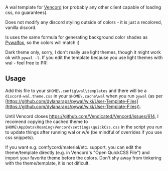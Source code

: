 A wal template for [Vencord](https://github.com/Vendicated/Vencord) (or probably any other client capable of loading css, no guarantees).

Does not modify any discord styling outside of colors - it is just a recolored, vanilla discord.

Is uses the same formula for generating background color shades as [Pywalfox](https://github.com/Frewacom/pywalfox/tree/master), so the colors will match :)

Dark theme only, sorry, I don't really use light themes, though it might work ok with `pywal -l`. If you edit the template because you use light themes with wal - feel free to PR!

## Usage

Add this file to your `$HOME\.config\wal\templates` and there will be a `discord-wal.theme.css` in your `$HOME\.cache\wal` when you run `pywal` (as per [https://github.com/dylanaraps/pywal/wiki/User-Template-Files](https://github.com/dylanaraps/pywal/wiki/User-Template-Files)).

Until Vencord closes https://github.com/Vendicated/Vencord/issues/614, I recomend copying the cached theme to `$HOME\AppData\Roaming\Vencord\settings\quickCss.css` in the script you run to update things after running wal or w/e (be mindful of overrides if you use css snippets).

If you want e.g. comfycord/material/etc. support, you can edit the theme/template directly (e.g. in Vencord's "Open QuickCSS File") and import your favorite theme before the colors. Don't shy away from tinkering with the theme/template, it is not dificult.
